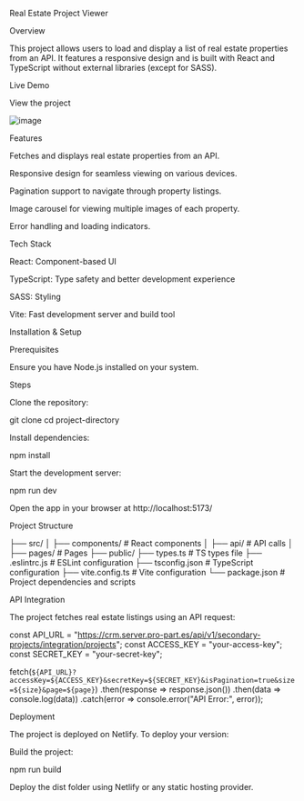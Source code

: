 Real Estate Project Viewer

Overview

This project allows users to load and display a list of real estate properties from an API. It features a responsive design and is built with React and TypeScript without external libraries (except for SASS).

Live Demo

View the project

![image](https://github.com/user-attachments/assets/2e69d519-10ef-4c4e-87d0-155e9b4782e7)


Features

Fetches and displays real estate properties from an API.

Responsive design for seamless viewing on various devices.

Pagination support to navigate through property listings.

Image carousel for viewing multiple images of each property.

Error handling and loading indicators.

Tech Stack

React: Component-based UI

TypeScript: Type safety and better development experience

SASS: Styling

Vite: Fast development server and build tool

Installation & Setup

Prerequisites

Ensure you have Node.js installed on your system.

Steps

Clone the repository:

git clone <repository-url>
cd project-directory

Install dependencies:

npm install

Start the development server:

npm run dev

Open the app in your browser at http://localhost:5173/

Project Structure

├── src/
│   ├── components/       # React components
│   ├── api/              # API calls
│   ├── pages/            # Pages
├── public/
├── types.ts              # TS types file
├── .eslintrc.js          # ESLint configuration
├── tsconfig.json         # TypeScript configuration
├── vite.config.ts        # Vite configuration
└── package.json          # Project dependencies and scripts

API Integration

The project fetches real estate listings using an API request:

const API_URL = "https://crm.server.pro-part.es/api/v1/secondary-projects/integration/projects";
const ACCESS_KEY = "your-access-key";
const SECRET_KEY = "your-secret-key";

fetch(`${API_URL}?accessKey=${ACCESS_KEY}&secretKey=${SECRET_KEY}&isPagination=true&size=${size}&page=${page}`)
  .then(response => response.json())
  .then(data => console.log(data))
  .catch(error => console.error("API Error:", error));

Deployment

The project is deployed on Netlify. To deploy your version:

Build the project:

npm run build

Deploy the dist folder using Netlify or any static hosting provider.

